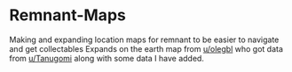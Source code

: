 # Remnant-Maps
Making and expanding location maps for remnant to be easier to navigate and get collectables
Expands on the earth map from [u/olegbl](https://www.reddit.com/r/remnantgame/comments/cwdzsd/area_map_of_earth/) who got data from [u/Tanugomi](https://www.reddit.com/r/remnantgame/comments/csm1dt/earth_events_and_dungeon_locations/) along with some data I have added. 
